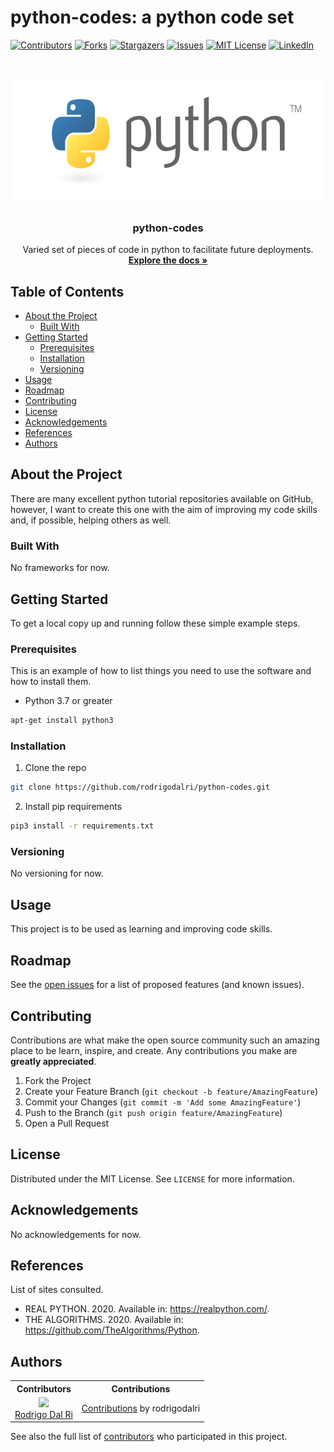 # python-codes: a python code set

[![Contributors][contributors-shield]][contributors-url]
[![Forks][forks-shield]][forks-url]
[![Stargazers][stars-shield]][stars-url]
[![Issues][issues-shield]][issues-url]
[![MIT License][license-shield]][license-url]
[![LinkedIn][linkedin-shield]][linkedin-url]

<br />
<p align="center">
  <a href="https://github.com/othneildrew/Best-README-Template">
    <img src="assets/logo.png" alt="Logo" width="601" height="203">
  </a>

  <h3 align="center">python-codes</h3>

  <p align="center">
    Varied set of pieces of code in python to facilitate future deployments.
    <br />
    <a href="https://github.com/rodrigodalri/python-codes"><strong>Explore the docs »</strong></a>
  </p>
</p>

## Table of Contents

* [About the Project](#about-the-project)
  * [Built With](#built-with)
* [Getting Started](#getting-started)
  * [Prerequisites](#prerequisites)
  * [Installation](#installation)
  * [Versioning](#versioning)
* [Usage](#usage)
* [Roadmap](#roadmap)
* [Contributing](#contributing)
* [License](#license)
* [Acknowledgements](#acknowledgements)
* [References](#references)
* [Authors](#Authors)

## About the Project
There are many excellent python tutorial repositories available on GitHub, however, I want to create this one with the aim of improving my code skills and, if possible, helping others as well.

### Built With
No frameworks for now.
<!--* [frameworks](https://www.google.com/) -->

## Getting Started
To get a local copy up and running follow these simple example steps.

<!-- Atualizar -->
### Prerequisites
This is an example of how to list things you need to use the software and how to install them.
* Python 3.7 or greater
```sh
apt-get install python3
```

### Installation
1. Clone the repo
```sh
git clone https://github.com/rodrigodalri/python-codes.git
```
2. Install pip requirements
```sh
pip3 install -r requirements.txt
```

### Versioning
No versioning for now.

## Usage
This project is to be used as learning and improving code skills.

## Roadmap
See the [open issues](https://github.com/rodrigodalri/python-codes/issues) for a list of proposed features (and known issues).

## Contributing
Contributions are what make the open source community such an amazing place to be learn, inspire, and create. Any contributions you make are **greatly appreciated**.

1. Fork the Project
2. Create your Feature Branch (`git checkout -b feature/AmazingFeature`)
3. Commit your Changes (`git commit -m 'Add some AmazingFeature'`)
4. Push to the Branch (`git push origin feature/AmazingFeature`)
5. Open a Pull Request

## License
Distributed under the MIT License. See `LICENSE` for more information.

## Acknowledgements
No acknowledgements for now.

## References
List of sites consulted.
- REAL PYTHON. 2020. Available in: <https://realpython.com/>.
- THE ALGORITHMS. 2020. Available in: <https://github.com/TheAlgorithms/Python>.

## Authors
<table style="text-align: center;">
  <tr>
    <th>Contributors</th>
    <th>Contributions</th>
  </tr>
  <tr>
    <td>
      <img src="https://avatars.githubusercontent.com/rodrigodalri?s=75">
      <br>
      <a href="https://github.com/rodrigodalri">Rodrigo Dal Ri</a>
    </td>
    <td>
      <a href="https://github.com/rodrigodalri/python-codes/commits?author=rodrigodalri">Contributions</a> by rodrigodalri
    </td>
  </tr>
</table>

See also the full list of [contributors](https://github.com/rodrigodalri/python-codes/contributors) who participated in this project.


[contributors-shield]: https://img.shields.io/github/contributors/rodrigodalri/python-codes
[contributors-url]: https://github.com/rodrigodalri/python-codes/graphs/contributors

[forks-shield]: https://img.shields.io/github/forks/rodrigodalri/python-codes
[forks-url]: https://github.com/rodrigodalri/python-codes/network/members

[stars-shield]: https://img.shields.io/github/stars/rodrigodalri/python-codes
[stars-url]: https://github.com/rodrigodalri/python-codes/stargazers

[issues-shield]: https://img.shields.io/github/issues/rodrigodalri/python-codes
[issues-url]: https://github.com/rodrigodalri/python-codes/issues

[license-shield]: https://img.shields.io/github/license/rodrigodalri/python-codes
[license-url]: https://github.com/rodrigodalri/python-codes/blob/master/LICENSE

[linkedin-shield]: https://img.shields.io/badge/-LinkedIn-black.svg?style=flat-square&logo=linkedin&colorB=555
[linkedin-url]: https://linkedin.com/in/rodrigodalri
[product-screenshot]: images/screenshot.png